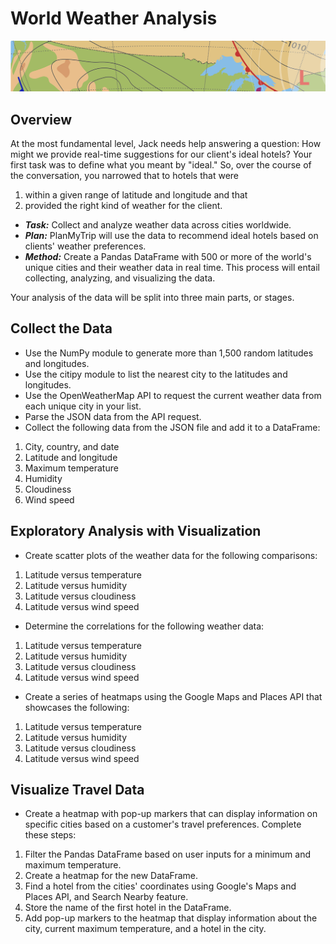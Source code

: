 # World Weather Analysis

![logo](analysis/module6-logo.png)

## Overview
At the most fundamental level, Jack needs help answering a question: How might we provide real-time suggestions for our client's ideal hotels? Your first task was to define what you meant by "ideal." So, over the course of the conversation, you narrowed that to 
hotels that were 
1.  within a given range of latitude and longitude and that
2.  provided the right kind of weather for the client.

* _**Task:**_ Collect and analyze weather data across cities worldwide.
* _**Plan:**_ PlanMyTrip will use the data to recommend ideal hotels based on clients' weather preferences.
* _**Method:**_ Create a Pandas DataFrame with 500 or more of the world's unique cities and their weather data in real time. This process will entail collecting, analyzing, and visualizing the data.

Your analysis of the data will be split into three main parts, or stages.

## Collect the Data
* Use the NumPy module to generate more than 1,500 random latitudes and longitudes.
* Use the citipy module to list the nearest city to the latitudes and longitudes.
* Use the OpenWeatherMap API to request the current weather data from each unique city in your list.
* Parse the JSON data from the API request.
* Collect the following data from the JSON file and add it to a DataFrame:
1.  City, country, and date
2.  Latitude and longitude
3.  Maximum temperature
4.  Humidity
5.  Cloudiness
6.  Wind speed

## Exploratory Analysis with Visualization
* Create scatter plots of the weather data for the following comparisons:
1.  Latitude versus temperature
2.  Latitude versus humidity
3.  Latitude versus cloudiness
4.  Latitude versus wind speed
* Determine the correlations for the following weather data:
1.  Latitude versus temperature
2.  Latitude versus humidity
3.  Latitude versus cloudiness
4.  Latitude versus wind speed
* Create a series of heatmaps using the Google Maps and Places API that showcases the following:
1.  Latitude versus temperature
2.  Latitude versus humidity
3.  Latitude versus cloudiness
4.  Latitude versus wind speed

## Visualize Travel Data

* Create a heatmap with pop-up markers that can display information on specific cities based on a customer's travel preferences. Complete these steps:

1.  Filter the Pandas DataFrame based on user inputs for a minimum and maximum temperature.
2.  Create a heatmap for the new DataFrame.
3.  Find a hotel from the cities' coordinates using Google's Maps and Places API, and Search Nearby feature.
4.  Store the name of the first hotel in the DataFrame.
5.  Add pop-up markers to the heatmap that display information about the city, current maximum temperature, and a hotel in the city.
